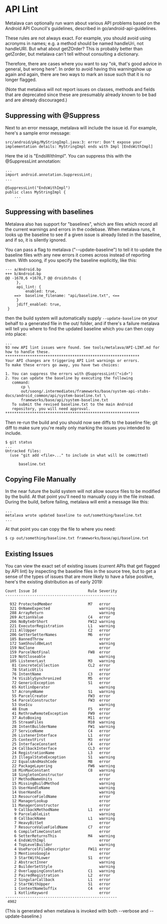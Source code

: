 # API Lint

Metalava can optionally run warn about various API problems based on the Android
API Council's guidelines, described in go/android-api-guidelines.

These rules are not always exact. For example, you should avoid using acronyms
in names; e.g. a method should be named handleUri, not handleURI. But what about
getZOrder?  This is probably better than getZorder, but metalava can't tell
without consulting a dictionary.

Therefore, there are cases where you want to say "ok, that's good advice in
general, but wrong here". In order to avoid having this warningshow up again
and again, there are two ways to mark an issue such that it is no longer
flagged.

(Note that metalava will not report issues on classes, methods and fields that
are deprecated since these are presumably already known to be bad and are already
discouraged.)

## Suppressing with @Suppress

Next to an error message, metalava will include the issue id. For example,
here's a sample error message:

    src/android/pkg/MyStringImpl.java:3: error: Don't expose your implementation details: MyStringImpl ends with Impl [EndsWithImpl]

Here the id is "EndsWithImpl". You can suppress this with the @SuppressLint
annotation:

    ...
    import android.annotation.SuppressLint;
    ...

    @SuppressLint("EndsWithImpl")
    public class MyStringImpl {
        ...

## Suppressing with baselines

Metalava also has support for "baselines", which are files which record all the
current warnings and errors in the codebase. When metalava runs, it looks up the
baseline to see if a given issue is already listed in the baseline, and if so,
it is silently ignored.

You can pass a flag to metalava ("--update-baseline") to tell it to update the
baseline files with any new errors it comes across instead of reporting
them. With soong, if you specify the baseline explicitly, like this:

    --- a/Android.bp
    +++ b/Android.bp
    @@ -1678,6 +1678,7 @@ droidstubs {
         },
         api_lint: {
             enabled: true,
        ==>  baseline_filename: "api/baseline.txt", <==
         }
         jdiff_enabled: true,
     }

then the build system will automatically supply `--update-baseline` on your
behalf to a generated file in the out/ folder, and if there's a failure metalava
will tell you where to find the updated baseline which you can then copy into
place:

    ...
    93 new API lint issues were found. See tools/metalava/API-LINT.md for how to handle these.
    ************************************************************
    Your API changes are triggering API Lint warnings or errors.
    To make these errors go away, you have two choices:

    1. You can suppress the errors with @SuppressLint("<id>")
    2. You can update the baseline by executing the following
       command:
           cp \
           out/soong/.intermediates/frameworks/base/system-api-stubs-docs/android_common/api/system-baseline.txt \
           frameworks/base/api/system-baseline.txt
       To submit the revised baseline.txt to the main Android
       repository, you will need approval.
    ************************************************************



Then re-run the build and you should now see diffs to the baseline file; git
diff to make sure you're really only marking the issues you intended to include.

    $ git status
    ...
    Untracked files:
      (use "git add <file>..." to include in what will be committed)

          baseline.txt

## Copying File Manually

In the near future the build system will not allow source files to be modified
by the build. At that point you'll need to manually copy in the file instead.
During the build, before failing, metalava will emit a message like this:

    ...
    metalava wrote updated baseline to out/something/baseline.txt
    ...

At that point you can copy the file to where you need:

```sh
$ cp out/something/baseline.txt frameworks/base/api/baseline.txt
```

## Existing Issues

You can view the exact set of existing issues (current APIs that get flagged by
API lint) by inspecting the baseline files in the source tree, but to get a
sense of the types of issues that are more likely to have a false positive,
here's the existing distribution as of early 2019:

    Count Issue Id                       Rule Severity
    --------------------------------------------------

      932 ProtectedMember                M7   error
      321 OnNameExpected                      warning
      288 ArrayReturn                         warning
      269 ActionValue                    C4   error
      266 NoByteOrShort                  FW12 warning
      221 ExecutorRegistration           L1   warning
      211 AllUpper                       C2   error
      206 GetterSetterNames              M6   error
      185 BannedThrow                         error
      172 SamShouldBeLast                     warning
      159 NoClone                             error
      159 ParcelNotFinal                 FW8  error
      119 NotCloseable                        warning
      105 ListenerLast                   M3   warning
       81 ConcreteCollection             CL2  error
       78 StaticUtils                         error
       76 IntentName                     C3   error
       74 VisiblySynchronized            M5   error
       72 GenericException               S1   error
       65 KotlinOperator                      warning
       57 AcronymName                    S1   warning
       55 ParcelCreator                  FW3  error
       54 ParcelConstructor              FW3  error
       53 UseIcu                              warning
       48 Enum                           F5   error
       41 RethrowRemoteException         FW9  error
       37 AutoBoxing                     M11  error
       35 StreamFiles                    M10  warning
       28 IntentBuilderName              FW1  warning
       27 ServiceName                    C4   error
       26 ListenerInterface              L1   error
       25 ContextFirst                   M3   error
       25 InterfaceConstant              C4   error
       24 CallbackInterface              CL3  error
       24 RegistrationName               L3   error
       23 IllegalStateException          S1   warning
       22 EqualsAndHashCode              M8   error
       22 PackageLayering                FW6  warning
       18 MinMaxConstant                 C8   warning
       18 SingletonConstructor                error
       17 MethodNameUnits                     error
       15 MissingBuildMethod                  warning
       15 UserHandleName                      warning
       14 UserHandle                          warning
       13 ResourceFieldName                   error
       12 ManagerLookup                       error
       11 ManagerConstructor                  error
        9 CallbackMethodName             L1   error
        9 ParcelableList                      warning
        8 CallbackName                   L1   warning
        7 HeavyBitSet                         error
        7 ResourceValueFieldName         C7   error
        6 CompileTimeConstant                 error
        6 SetterReturnsThis              M4   warning
        4 EndsWithImpl                        error
        4 TopLevelBuilder                     warning
        4 UseParcelFileDescriptor        FW11 error
        3 MentionsGoogle                      error
        3 StartWithLower                 S1   error
        2 AbstractInner                       warning
        2 BuilderSetStyle                     warning
        2 OverlappingConstants           C1   warning
        2 PairedRegistration             L2   error
        2 SingularCallback               L1   error
        2 StartWithUpper                 S1   error
        1 ContextNameSuffix              C4   error
        1 KotlinKeyword                       error
    --------------------------------------------------
     4902

(This is generated when metalava is invoked with both --verbose and --update-baseline.)
